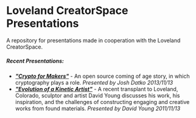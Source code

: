 Loveland CreatorSpace Presentations
=============

A repository for presentations made in cooperation with the Loveland CreatorSpace.


##### Recent Presentations:
* ***["Crypto for Makers"](http://github.com/lovelandcreatorspace/presentations/crypto_for_makers)*** - An open source coming of age story, in which cryptography plays a role. *Presented by Josh Datko 2013/11/13*
* ***["Evolution of a Kinetic Artist"](http://github.com/lovelandcreatorspace/presentations/sculpture_young)*** - A recent transplant to Loveland, Colorado, sculptor and artist David Young discusses his work, his inspiration, and the challenges of constructing engaging and creative works from found materials. *Presented by David Young 2011/11/13*
